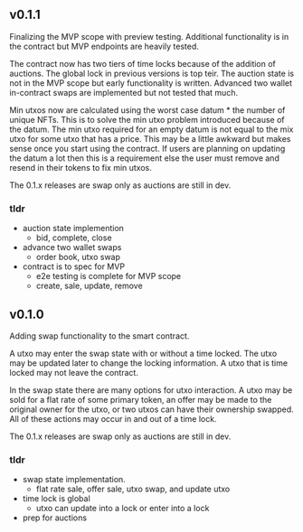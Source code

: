 ## v0.1.1

Finalizing the MVP scope with preview testing. Additional functionality is in the contract but MVP endpoints are heavily tested.

The contract now has two tiers of time locks because of the addition of auctions. The global lock in previous versions is top teir. The auction state is not in the MVP scope but early functionality is written. Advanced two wallet in-contract swaps are implemented but not tested that much.

Min utxos now are calculated using the worst case datum * the number of unique NFTs. This is to solve the min utxo problem introduced because of the datum. The min utxo required for an empty datum is not equal to the mix utxo for some utxo that has a price. This may be a little awkward but makes sense once you start using the contract. If users are planning on updating the datum a lot then this is a requirement else the user must remove and resend in their tokens to fix min utxos.

The 0.1.x releases are swap only as auctions are still in dev.

### tldr
- auction state implemention
    * bid, complete, close
- advance two wallet swaps
    * order book, utxo swap
- contract is to spec for MVP
    * e2e testing is complete for MVP scope
    * create, sale, update, remove

## v0.1.0

Adding swap functionality to the smart contract.

A utxo may enter the swap state with or without a time locked. The utxo may be updated later to change the locking information. A utxo that is time locked may not leave the contract. 

In the swap state there are many options for utxo interaction. A utxo may be sold for a flat rate of some primary token, an offer may be made to the original owner for the utxo, or two utxos can have their ownership swapped. All of these actions may occur in and out of a time lock.

The 0.1.x releases are swap only as auctions are still in dev.

### tldr
- swap state implementation.
    * flat rate sale, offer sale, utxo swap, and update utxo
- time lock is global
    * utxo can update into a lock or enter into a lock
- prep for auctions
